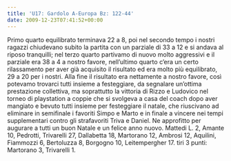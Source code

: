 ```yaml
---
title: 'U17: Gardolo A-Europa Bz: 122-44'
date: 2009-12-23T07:41:52+00:00
---
```

Primo quarto equilibrato terminava 22 a 8, poi nel secondo tempo i nostri ragazzi chiudevano subito la partita con un parziale di 33 a 12 e si andava al riposo tranquilli; nel terzo quarto partivamo di nuovo molto aggressivi e il parziale era 38 a 4 a nostro favore, nell’ultimo quarto c’era un certo rilassamento per aver già acquisito il risultato ed era molto più equilibrato, 29 a 20 per i nostri. Alla fine il risultato era nettamente a nostro favore, così potevamo trovarci tutti insieme a festeggiare, da segnalare un’ottima prestazione collettiva, ma soprattutto la vittoria di Rizzo e Ludovico nel torneo di playstation a coppie che si svolgeva a casa del coach dopo aver mangiato e bevuto tutti insieme per festeggiare il natale, che riuscivano ad eliminare in semifinale i favoriti Simpo e Marto e in finale a vincere nei tempi supplementari contro gli strafavoriti Triva e Daniel. Ne approfitto per augurare a tutti un buon Natale e un felice anno nuovo.
Mattedi L. 2, Amante 10, Pedrotti, Trivarelli 27, Dallabetta 18, Martorano 12, Ambrosi 12, Aquilini, Fiammozzi 6, Bertoluzza 8, Borgogno 10, Leitempergher 17. tiri 3 punti: Martorano 3, Trivarelli 1.